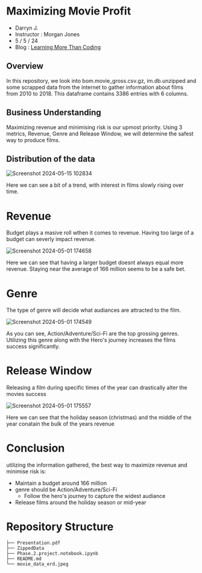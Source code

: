 # Maximizing Movie Profit
- Darryn J.
- Instructor : Morgan Jones
- 5 / 5 / 24
- Blog : [Learning More Than Coding](https://www.blogger.com/u/1/blog/post/edit/8607393977020330242/7284903837330590735)
## Overview
In this repository, we look into bom.movie_gross.csv.gz, im.db.unzipped and some scrapped data from the internet to gather information about films from 2010 to 2018. This dataframe contains 3386 entries with 6 columns.
## Business Understanding
Maximizing revenue and minimising risk is our upmost priority. Using 3 metrics, Revenue, Genre and Release Window, we will determine the safest way to produce films.
## Distribution of the data

![Screenshot 2024-05-15 102834](https://github.com/Djohnson1313/Phase_2_Project/assets/145507761/040e22f9-9e8b-49f5-81bc-739b5ffc2776)

Here we can see a bit of a trend, with interest in films slowly rising over time.
# Revenue
Budget plays a masive roll wthen it comes to revenue. Having too large of a budget can severly impact revenue.

![Screenshot 2024-05-01 174658](https://github.com/Djohnson1313/Phase_2_Project/assets/145507761/78744f50-3163-4207-9709-270e71fc7ebf)

Here we can see  that having a larger budget doesnt always equal more revenue. Staying near the average of 166 million seems to be a safe bet.
# Genre
The type of genre will decide what audiances are attracted to the film.

![Screenshot 2024-05-01 174549](https://github.com/Djohnson1313/Phase_2_Project/assets/145507761/1cfd1ac2-32fa-45c8-b87d-80668667ecf8)

As you can see, Action/Adventure/Sci-Fi are the top grossing genres. Utilizing this genre along with the Hero's journey increases the films success significantly.
# Release Window
Releasing a film during specific times of the year can drastically alter the movies success

![Screenshot 2024-05-01 175557](https://github.com/Djohnson1313/Phase_2_Project/assets/145507761/1cda3726-2099-4192-a274-ff06b9e1a229)

Here we can see that the holiday season (christmas) and the middle of the year conatain the bulk of the years revenue
# Conclusion
utilizing the information gathered, the best way to maximize revenue and minimise risk is:

- Maintain a budget around 166 million
- genre should be Action/Adventure/Sci-Fi
  - Follow the hero's journey to capture the widest audiance
- Release films around the holiday season or mid-year     

# Repository Structure
```
├── Presentation.pdf
├── ZippedData
├── Phase.2.project.notebook.ipynb
├── README.md
└── movie_data_erd.jpeg
```
